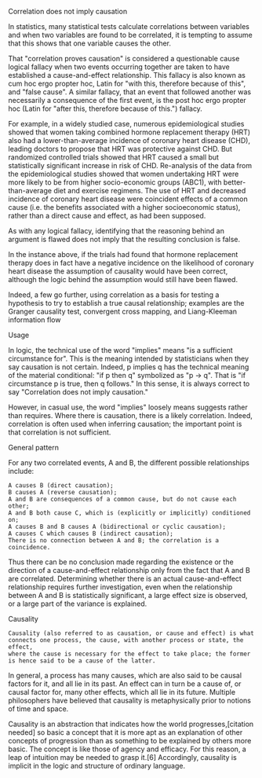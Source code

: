 Correlation does not imply causation

In statistics, many statistical tests calculate correlations between variables and when two variables are found to be correlated, 
    it is tempting to assume that this shows that one variable causes the other.

That "correlation proves causation" is considered a questionable cause logical fallacy when two events occurring together are taken to have established a cause-and-effect relationship. 
This fallacy is also known as 
    cum hoc ergo propter hoc, Latin for "with this, therefore because of this", and "false cause". 
A similar fallacy, that an event that followed another was necessarily a consequence of the first event, is the 
    post hoc ergo propter hoc (Latin for "after this, therefore because of this.") fallacy. 

For example, in a widely studied case, numerous epidemiological studies showed that women taking 
    combined hormone replacement therapy (HRT) also had a lower-than-average incidence of coronary heart disease (CHD), 
    leading doctors to propose that HRT was protective against CHD. 
But randomized controlled trials showed that HRT caused a small but statistically significant increase in risk of CHD. 
Re-analysis of the data from the epidemiological studies showed that women undertaking HRT were more likely to be from higher socio-economic groups (ABC1), 
with better-than-average diet and exercise regimens. 
The use of HRT and decreased incidence of coronary heart disease were coincident effects of a common cause 
    (i.e. the benefits associated with a higher socioeconomic status), rather than a direct cause and effect, as had been supposed.

As with any logical fallacy, identifying that the reasoning behind an argument is flawed does not imply that the resulting conclusion is false. 

In the instance above, if the trials had found that hormone replacement therapy does in fact have a negative incidence on the 
    likelihood of coronary heart disease the assumption of causality would have been correct, 
    although the logic behind the assumption would still have been flawed.

Indeed, a few go further, using correlation as a basis for testing a hypothesis to try to establish a true causal relationship; 
examples are the Granger causality test, convergent cross mapping, and Liang-Kleeman information flow


Usage

In logic, the technical use of the word "implies" means "is a sufficient circumstance for".
This is the meaning intended by statisticians when they say causation is not certain.
Indeed, p implies q has the technical meaning of the material conditional: 
    "if p then q" symbolized as "p -> q". 
That is "if circumstance p is true, then q follows." 
In this sense, it is always correct to say "Correlation does not imply causation." 

However, in casual use, the word "implies" loosely means suggests rather than requires. Where there is causation, there is a likely correlation. 
Indeed, correlation is often used when inferring causation; the important point is that correlation is not sufficient. 

General pattern

For any two correlated events, A and B, the different possible relationships include:

    A causes B (direct causation);
    B causes A (reverse causation);
    A and B are consequences of a common cause, but do not cause each other;
    A and B both cause C, which is (explicitly or implicitly) conditioned on;
    A causes B and B causes A (bidirectional or cyclic causation);
    A causes C which causes B (indirect causation);
    There is no connection between A and B; the correlation is a coincidence.

Thus there can be no conclusion made regarding the existence or the direction of a cause-and-effect relationship only from the fact that A and B are correlated.
Determining whether there is an actual cause-and-effect relationship requires further investigation, 
    even when the relationship between A and B is statistically significant, 
    a large effect size is observed, or a large part of the variance is explained. 

Causality

    Causality (also referred to as causation, or cause and effect) is what connects one process, the cause, with another process or state, the effect, 
    where the cause is necessary for the effect to take place; the former is hence said to be a cause of the latter.    

In general, a process has many causes, which are also said to be causal factors for it, and all lie in its past. 
An effect can in turn be a cause of, or causal factor for, many other effects, which all lie in its future. 
Multiple philosophers have believed that causality is metaphysically prior to notions of time and space.

Causality is an abstraction that indicates how the world progresses,[citation needed] so basic a concept that it is more apt as an explanation of other concepts of progression than as something to be explained by others more basic. The concept is like those of agency and efficacy. For this reason, a leap of intuition may be needed to grasp it.[6] Accordingly, causality is implicit in the logic and structure of ordinary language.